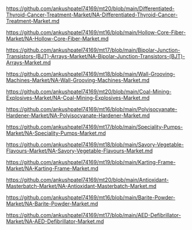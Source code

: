 <p><a href="https://github.com/ankushpatel74169/mt20/blob/main/Differentiated-Thyroid-Cancer-Treatment-Market/NA-Differentiated-Thyroid-Cancer-Treatment-Market.md">https://github.com/ankushpatel74169/mt20/blob/main/Differentiated-Thyroid-Cancer-Treatment-Market/NA-Differentiated-Thyroid-Cancer-Treatment-Market.md</a></p><p><a href="https://github.com/ankushpatel74169/mt16/blob/main/Hollow-Core-Fiber-Market/NA-Hollow-Core-Fiber-Market.md">https://github.com/ankushpatel74169/mt16/blob/main/Hollow-Core-Fiber-Market/NA-Hollow-Core-Fiber-Market.md</a></p><p><a href="https://github.com/ankushpatel74169/mt17/blob/main/Bipolar-Junction-Transistors-(BJT)-Arrays-Market/NA-Bipolar-Junction-Transistors-(BJT)-Arrays-Market.md">https://github.com/ankushpatel74169/mt17/blob/main/Bipolar-Junction-Transistors-(BJT)-Arrays-Market/NA-Bipolar-Junction-Transistors-(BJT)-Arrays-Market.md</a></p><p><a href="https://github.com/ankushpatel74169/mt18/blob/main/Wall-Grooving-Machines-Market/NA-Wall-Grooving-Machines-Market.md">https://github.com/ankushpatel74169/mt18/blob/main/Wall-Grooving-Machines-Market/NA-Wall-Grooving-Machines-Market.md</a></p><p><a href="https://github.com/ankushpatel74169/mt20/blob/main/Coal-Mining-Explosives-Market/NA-Coal-Mining-Explosives-Market.md">https://github.com/ankushpatel74169/mt20/blob/main/Coal-Mining-Explosives-Market/NA-Coal-Mining-Explosives-Market.md</a></p><p><a href="https://github.com/ankushpatel74169/mt16/blob/main/Polyisocyanate-Hardener-Market/NA-Polyisocyanate-Hardener-Market.md">https://github.com/ankushpatel74169/mt16/blob/main/Polyisocyanate-Hardener-Market/NA-Polyisocyanate-Hardener-Market.md</a></p><p><a href="https://github.com/ankushpatel74169/mt17/blob/main/Speciality-Pumps-Market/NA-Speciality-Pumps-Market.md">https://github.com/ankushpatel74169/mt17/blob/main/Speciality-Pumps-Market/NA-Speciality-Pumps-Market.md</a></p><p><a href="https://github.com/ankushpatel74169/mt18/blob/main/Savory-Vegetable-Flavours-Market/NA-Savory-Vegetable-Flavours-Market.md">https://github.com/ankushpatel74169/mt18/blob/main/Savory-Vegetable-Flavours-Market/NA-Savory-Vegetable-Flavours-Market.md</a></p><p><a href="https://github.com/ankushpatel74169/mt19/blob/main/Karting-Frame-Market/NA-Karting-Frame-Market.md">https://github.com/ankushpatel74169/mt19/blob/main/Karting-Frame-Market/NA-Karting-Frame-Market.md</a></p><p><a href="https://github.com/ankushpatel74169/mt20/blob/main/Antioxidant-Masterbatch-Market/NA-Antioxidant-Masterbatch-Market.md">https://github.com/ankushpatel74169/mt20/blob/main/Antioxidant-Masterbatch-Market/NA-Antioxidant-Masterbatch-Market.md</a></p><p><a href="https://github.com/ankushpatel74169/mt16/blob/main/Barite-Powder-Market/NA-Barite-Powder-Market.md">https://github.com/ankushpatel74169/mt16/blob/main/Barite-Powder-Market/NA-Barite-Powder-Market.md</a></p><p><a href="https://github.com/ankushpatel74169/mt17/blob/main/AED-Defibrillator-Market/NA-AED-Defibrillator-Market.md">https://github.com/ankushpatel74169/mt17/blob/main/AED-Defibrillator-Market/NA-AED-Defibrillator-Market.md</a></p>

